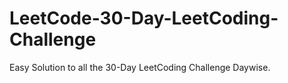# LeetCode-30-Day-LeetCoding-Challenge
Easy Solution to all the 30-Day LeetCoding Challenge Daywise.
